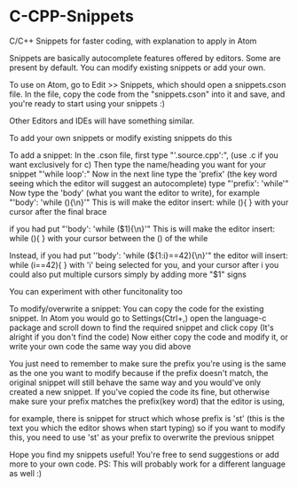 # C-CPP-Snippets
C/C++ Snippets for faster coding, with explanation to apply in Atom

Snippets are basically autocomplete features offered by editors.
Some are present by default. You can modify existing snippets or add your own.

To use on Atom, go to Edit >> Snippets, which should open a snippets.cson file.
In the file, copy the code from the "snippets.cson" into it and save,
and you're ready to start using your snippets :)

Other Editors and IDEs will have something similar.

To add your own snippets or modify existing snippets do this

To add a snippet:
In the .cson file, first type "'.source.cpp':", (use .c if you want exclusively for c)
Then type the name/heading you want for your snippet "'while loop':"
Now in the next line type the 'prefix' (the key word seeing which the editor will suggest an autocomplete)
type "'prefix': 'while'"
Now type the 'body' (what you want the editor to write), for example "'body': 'while (){\n}'"
This is will make the editor insert:
while (){
}
with your cursor after the final brace

if you had put "'body': 'while ($1){\n}'"
This is will make the editor insert:
while (){
}
with your cursor between the () of the while

Instead, if you had put ''body': 'while (${1:i}==42){\n}'" the editor will insert:
while (i==42){
}
with 'i' being selected for you, and your cursor after i
you could also put multiple cursors simply by adding more "$1" signs

You can experiment with other funcitonality too

To modify/overwrite a snippet:
You can copy the code for the existing snippet. In Atom you would go to Settings(Ctrl+,)
open the language-c package and scroll down to find the required snippet and click copy
(It's alright if you don't find the code)
Now either copy the code and modify it, or write your own code the same way you did above

You just need to remember to make sure the prefix you're using is the same as the one you want to modify
because if the prefix doesn't match, the original snippet will still behave the same way
and you would've only created a new snippet. If you've copied the code its fine, but otherwise
make sure your prefix matches the prefix(key word) that the editor is using,

for example, there is snippet for struct which whose prefix is 'st'
(this is the text you which the editor shows when start typing)
so if you want to modify this, you need to use 'st' as your prefix
to overwrite the previous snippet

Hope you find my snippets useful! You're free to send suggestions or add more to your own code.
PS: This will probably work for a different language as well :)
